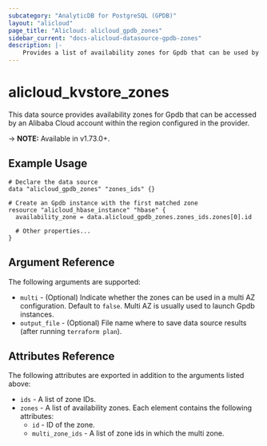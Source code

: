 ```yaml
---
subcategory: "AnalyticDB for PostgreSQL (GPDB)"
layout: "alicloud"
page_title: "Alicloud: alicloud_gpdb_zones"
sidebar_current: "docs-alicloud-datasource-gpdb-zones"
description: |-
    Provides a list of availability zones for Gpdb that can be used by an Alibaba Cloud account.
---
```


# alicloud\_kvstore\_zones

This data source provides availability zones for Gpdb that can be accessed by an Alibaba Cloud account within the region configured in the provider.

-> **NOTE:** Available in v1.73.0+.

## Example Usage

```
# Declare the data source
data "alicloud_gpdb_zones" "zones_ids" {}

# Create an Gpdb instance with the first matched zone
resource "alicloud_hbase_instance" "hbase" {
  availability_zone = data.alicloud_gpdb_zones.zones_ids.zones[0].id

  # Other properties...
}
```

## Argument Reference

The following arguments are supported:

* `multi` - (Optional) Indicate whether the zones can be used in a multi AZ configuration. Default to `false`. Multi AZ is usually used to launch Gpdb instances.
* `output_file` - (Optional) File name where to save data source results (after running `terraform plan`).

## Attributes Reference

The following attributes are exported in addition to the arguments listed above:

* `ids` - A list of zone IDs.
* `zones` - A list of availability zones. Each element contains the following attributes:
  * `id` - ID of the zone.
  * `multi_zone_ids` - A list of zone ids in which the multi zone.
